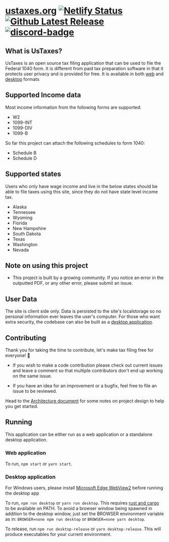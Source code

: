 # [ustaxes.org](//ustaxes.org) [![Netlify Status][Netlify-badge]][Netlify-url] [![Github Latest Release][release-badge]][github-release] [![discord-badge]][discord-url] 

## What is UsTaxes?

UsTaxes is an open source tax filing application that can be used to file the Federal 1040 form. It is different from paid tax preparation software in that it protects user privacy and is provided for free. It is available in both [web](https://ustaxes.org/) and [desktop](#desktop-application) formats

## Supported Income data

Most income information from the following forms are supported:

* W2
* 1099-INT
* 1099-DIV
* 1099-B

So far this project can attach the following schedules to form 1040:

* Schedule B
* Schedule D

## Supported states

Users who only have wage income and live in the below states should be able to file taxes using this site, since they do not have state level income tax.

* Alaska
* Tennessee
* Wyoming
* Florida
* New Hampshire
* South Dakota
* Texas
* Washington
* Nevada

## Note on using this project

* This project is built by a growing community. If you notice an error in the outputted PDF, or any other error, please submit an issue.

## User Data

The site is client side only. Data is persisted to the site's localstorage so no personal information ever leaves the user's computer. For those who want extra security, the codebase can also be built as a [desktop application](#desktop-application).

## Contributing

Thank you for taking the time to contribute, let's make tax filing free for everyone! 🎉

* If you wish to make a code contribution please check out current issues and leave a comment so that multiple contributors don't end up working on the same issue.

* If you have an idea for an improvement or a bugfix, feel free to file an issue to be reviewed.

Head to the [Architecture document](ARCHITECTURE.md) for some notes on project design to help you get started.

## Running

This application can be either run as a web application or a standalone desktop application.

### Web application

To run, `npm start` or `yarn start`.

### Desktop application

For Windows users, please install [Microsoft Edge WebView2][WebView2] before running the desktop app

To run, `npm run desktop` or `yarn run desktop`. This requires [rust and cargo][Cargo-docs] to be available on PATH. To avoid a browser window being spawned in addition to the desktop window, just set the BROWSER environment variable as in: `BROWSER=none npm run desktop` or `BROWSER=none yarn desktop`.

To release, run `npm run desktop-release` or `yarn desktop-release`. This will produce executables for your current environment.

[Netlify-badge]: https://api.netlify.com/api/v1/badges/41efe456-a85d-4fed-9fcf-55fe4d5aa7fa/deploy-status
[Netlify-url]: https://app.netlify.com/sites/peaceful-joliot-d51349/deploys
[WebView2]: https://developer.microsoft.com/en-us/microsoft-edge/webview2/
[Cargo-docs]: https://doc.rust-lang.org/cargo/getting-started/installation.html
[discord-badge]: https://img.shields.io/discord/812156892343828500?logo=Discord
[discord-url]: https://discord.gg/dAaz472mPz
[github-release]: https://github.com/ustaxes/UsTaxes/releases/latest
[release-badge]: https://badgen.net/github/release/ustaxes/ustaxes
